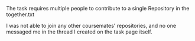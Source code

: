 The task requires multiple people to contribute to a single Repository in the together.txt

I was not able to join any other coursemates' repositories, and no one messaged me in the thread I created on the task page itself.
